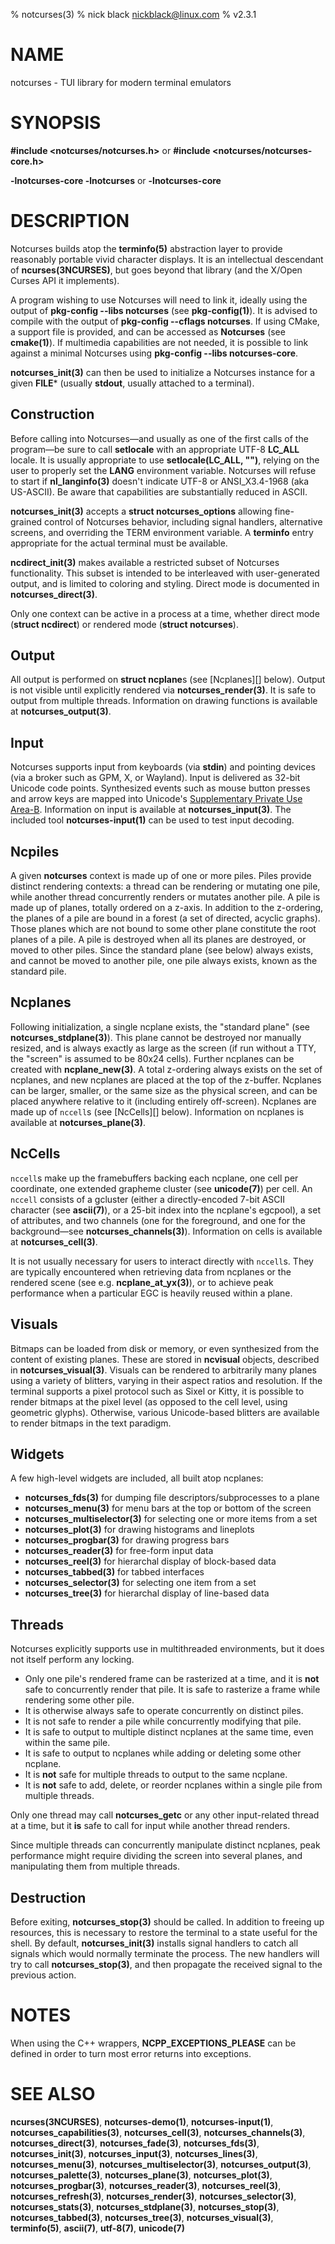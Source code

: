 % notcurses(3)
% nick black <nickblack@linux.com>
% v2.3.1

# NAME

notcurses - TUI library for modern terminal emulators

# SYNOPSIS

**#include <notcurses/notcurses.h>** or
**#include <notcurses/notcurses-core.h>**

**-lnotcurses-core -lnotcurses** or **-lnotcurses-core**

# DESCRIPTION

Notcurses builds atop the **terminfo(5)** abstraction layer to provide
reasonably portable vivid character displays. It is an intellectual descendant
of **ncurses(3NCURSES)**, but goes beyond that library (and the X/Open Curses
API it implements).

A program wishing to use Notcurses will need to link it, ideally using the
output of **pkg-config --libs notcurses** (see **pkg-config(1)**). It is
advised to compile with the output of **pkg-config --cflags notcurses**. If
using CMake, a support file is provided, and can be accessed as **Notcurses**
(see **cmake(1)**). If multimedia capabilities are not needed, it is possible
to link against a minimal Notcurses using **pkg-config --libs notcurses-core**.

**notcurses_init(3)** can then be used to initialize a Notcurses instance for a
given **FILE*** (usually **stdout**, usually attached to a terminal).

## Construction

Before calling into Notcurses—and usually as one of the first calls of the
program—be sure to call **setlocale** with an appropriate UTF-8 **LC_ALL**
locale. It is usually appropriate to use **setlocale(LC_ALL, "")**, relying on
the user to properly set the **LANG** environment variable. Notcurses will
refuse to start if **nl_langinfo(3)** doesn't indicate UTF-8 or ANSI_X3.4-1968
(aka US-ASCII). Be aware that capabilities are substantially reduced in ASCII.

**notcurses_init(3)** accepts a **struct notcurses_options** allowing fine-grained
control of Notcurses behavior, including signal handlers, alternative screens,
and overriding the TERM environment variable. A **terminfo** entry appropriate
for the actual terminal must be available.

**ncdirect_init(3)** makes available a restricted subset of Notcurses
functionality. This subset is intended to be interleaved with user-generated
output, and is limited to coloring and styling. Direct mode is documented in
**notcurses_direct(3)**.

Only one context can be active in a process at a time, whether direct mode
(**struct ncdirect**) or rendered mode (**struct notcurses**).

## Output

All output is performed on **struct ncplane**s (see [Ncplanes][] below). Output
is not visible until explicitly rendered via **notcurses_render(3)**. It is safe to
output from multiple threads. Information on drawing functions is available at
**notcurses_output(3)**.

## Input

Notcurses supports input from keyboards (via **stdin**) and pointing devices (via
a broker such as GPM, X, or Wayland). Input is delivered as 32-bit Unicode
code points. Synthesized events such as mouse button presses and arrow keys
are mapped into Unicode's
[Supplementary Private Use Area-B](https://unicode.org/charts/PDF/U100000.pdf).
Information on input is available at **notcurses_input(3)**. The included tool
**notcurses-input(1)** can be used to test input decoding.

## Ncpiles

A given **notcurses** context is made up of one or more piles. Piles provide
distinct rendering contexts: a thread can be rendering or mutating one pile,
while another thread concurrently renders or mutates another pile. A pile is
made up of planes, totally ordered on a z-axis. In addition to the z-ordering,
the planes of a pile are bound in a forest (a set of directed, acyclic graphs).
Those planes which are not bound to some other plane constitute the root planes
of a pile. A pile is destroyed when all its planes are destroyed, or moved to
other piles. Since the standard plane (see below) always exists, and cannot be
moved to another pile, one pile always exists, known as the standard pile.

## Ncplanes

Following initialization, a single ncplane exists, the "standard plane" (see
**notcurses_stdplane(3)**). This plane cannot be destroyed nor manually resized,
and is always exactly as large as the screen (if run without a TTY, the "screen"
is assumed to be 80x24 cells). Further ncplanes can be created with
**ncplane_new(3)**. A total z-ordering always exists on the set of ncplanes,
and new ncplanes are placed at the top of the z-buffer. Ncplanes can be larger,
smaller, or the same size as the physical screen, and can be placed anywhere
relative to it (including entirely off-screen). Ncplanes are made up of
`nccell`s (see [NcCells][] below). Information on ncplanes is available at
**notcurses_plane(3)**.

## NcCells

`nccell`s make up the framebuffers backing each ncplane, one cell per
coordinate, one extended grapheme cluster (see **unicode(7)**) per cell. An
`nccell` consists of a gcluster (either a directly-encoded 7-bit ASCII
character (see **ascii(7)**), or a 25-bit index into the ncplane's egcpool), a
set of attributes, and two channels (one for the foreground, and one for the
background—see **notcurses_channels(3)**). Information on cells is available at
**notcurses_cell(3)**.

It is not usually necessary for users to interact directly with `nccell`s. They
are typically encountered when retrieving data from ncplanes or the rendered
scene (see e.g. **ncplane_at_yx(3)**), or to achieve peak performance when a
particular EGC is heavily reused within a plane.

## Visuals

Bitmaps can be loaded from disk or memory, or even synthesized from the
content of existing planes. These are stored in **ncvisual** objects, described
in **notcurses_visual(3)**. Visuals can be rendered to arbitrarily many
planes using a variety of blitters, varying in their aspect ratios and
resolution. If the terminal supports a pixel protocol such as Sixel or
Kitty, it is possible to render bitmaps at the pixel level (as opposed to
the cell level, using geometric glyphs). Otherwise, various Unicode-based
blitters are available to render bitmaps in the text paradigm.

## Widgets

A few high-level widgets are included, all built atop ncplanes:

* **notcurses_fds(3)** for dumping file descriptors/subprocesses to a plane
* **notcurses_menu(3)** for menu bars at the top or bottom of the screen
* **notcurses_multiselector(3)** for selecting one or more items from a set
* **notcurses_plot(3)** for drawing histograms and lineplots
* **notcurses_progbar(3)** for drawing progress bars
* **notcurses_reader(3)** for free-form input data
* **notcurses_reel(3)** for hierarchal display of block-based data
* **notcurses_tabbed(3)** for tabbed interfaces
* **notcurses_selector(3)** for selecting one item from a set
* **notcurses_tree(3)** for hierarchal display of line-based data

## Threads

Notcurses explicitly supports use in multithreaded environments, but it does
not itself perform any locking.

* Only one pile's rendered frame can be rasterized at a time, and it is **not**
  safe to concurrently render that pile. It is safe to rasterize a frame while
  rendering some other pile.
* It is otherwise always safe to operate concurrently on distinct piles.
* It is not safe to render a pile while concurrently modifying that pile.
* It is safe to output to multiple distinct ncplanes at the same time, even
  within the same pile.
* It is safe to output to ncplanes while adding or deleting some other ncplane.
* It is **not** safe for multiple threads to output to the same ncplane.
* It is **not** safe to add, delete, or reorder ncplanes within a single pile
  from multiple threads.

Only one thread may call **notcurses_getc** or any other input-related thread
at a time, but it **is** safe to call for input while another thread renders.

Since multiple threads can concurrently manipulate distinct ncplanes, peak
performance might require dividing the screen into several planes, and
manipulating them from multiple threads.

## Destruction

Before exiting, **notcurses_stop(3)** should be called. In addition to freeing up
resources, this is necessary to restore the terminal to a state useful for the
shell. By default, **notcurses_init(3)** installs signal handlers to catch all
signals which would normally terminate the process. The new handlers will try
to call **notcurses_stop(3)**, and then propagate the received signal to the
previous action.

# NOTES

When using the C++ wrappers, **NCPP_EXCEPTIONS_PLEASE** can be defined in
order to turn most error returns into exceptions.

# SEE ALSO

**ncurses(3NCURSES)**,
**notcurses-demo(1)**,
**notcurses-input(1)**,
**notcurses_capabilities(3)**,
**notcurses_cell(3)**,
**notcurses_channels(3)**,
**notcurses_direct(3)**,
**notcurses_fade(3)**,
**notcurses_fds(3)**,
**notcurses_init(3)**,
**notcurses_input(3)**,
**notcurses_lines(3)**,
**notcurses_menu(3)**,
**notcurses_multiselector(3)**,
**notcurses_output(3)**,
**notcurses_palette(3)**,
**notcurses_plane(3)**,
**notcurses_plot(3)**,
**notcurses_progbar(3)**,
**notcurses_reader(3)**,
**notcurses_reel(3)**,
**notcurses_refresh(3)**,
**notcurses_render(3)**,
**notcurses_selector(3)**,
**notcurses_stats(3)**,
**notcurses_stdplane(3)**,
**notcurses_stop(3)**,
**notcurses_tabbed(3)**,
**notcurses_tree(3)**,
**notcurses_visual(3)**,
**terminfo(5)**, **ascii(7)**, **utf-8(7)**,
**unicode(7)**
